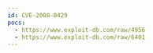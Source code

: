 ```yaml
---
id: CVE-2008-0429
pocs:
  - https://www.exploit-db.com/raw/4956
  - https://www.exploit-db.com/raw/6401
---
```


